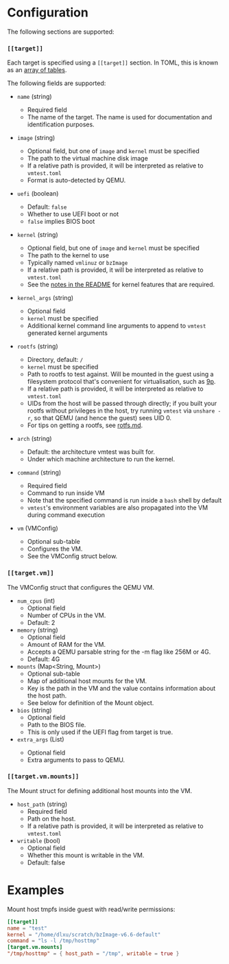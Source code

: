 # Configuration

The following sections are supported:

### `[[target]]`

Each target is specified using a `[[target]]` section. In TOML, this is known
as an [array of tables](https://toml.io/en/v1.0.0-rc.3#array-of-tables).

The following fields are supported:

* `name` (string)
    * Required field
    * The name of the target. The name is used for documentation and
      identification purposes.
* `image` (string)
    * Optional field, but one of `image` and `kernel` must be specified
    * The path to the virtual machine disk image
    * If a relative path is provided, it will be interpreted as relative to
      `vmtest.toml`
    * Format is auto-detected by QEMU.
* `uefi` (boolean)
    * Default: `false`
    * Whether to use UEFI boot or not
    * `false` implies BIOS boot
* `kernel` (string)
    * Optional field, but one of `image` and `kernel` must be specified
    * The path to the kernel to use
    * Typically named `vmlinuz` or `bzImage`
    * If a relative path is provided, it will be interpreted as relative to
      `vmtest.toml`
    * See the [notes in the README](../README.md#dependencies) for kernel
      features that are required.
* `kernel_args` (string)
    * Optional field
    * `kernel` must be specified
    * Additional kernel command line arguments to append to `vmtest` generated
      kernel arguments
* `rootfs` (string)
    * Directory, default: `/`
    * `kernel` must be specified
    * Path to rootfs to test against. Will be mounted in the guest using a
      filesystem protocol that's convenient for virtualisation, such as
      [9p](https://docs.kernel.org/filesystems/9p.html).
    * If a relative path is provided, it will be interpreted as relative to
      `vmtest.toml`
    * UIDs from the host will be passed through directly; if you built your
      rootfs without privileges in the host, try running `vmtest` via
      `unshare -r`, so that QEMU (and hence the guest) sees UID 0.
    * For tips on getting a rootfs, see [rotfs.md](rootfs.md).

* `arch` (string)
    * Default: the architecture vmtest was built for.
    * Under which machine architecture to run the kernel.
* `command` (string)
    * Required field
    * Command to run inside VM
    * Note that the specified command is run inside a `bash` shell by default
    * `vmtest`'s environment variables are also propagated into the VM during
      command execution
* `vm` (VMConfig)
    * Optional sub-table
    * Configures the VM.
    * See the VMConfig struct below.

### `[[target.vm]]`

The VMConfig struct that configures the QEMU VM.

* `num_cpus` (int)
    * Optional field
    * Number of CPUs in the VM.
    * Default: 2
* `memory` (string)
    * Optional field
    * Amount of RAM for the VM.
    * Accepts a QEMU parsable string for the -m flag like 256M or 4G.
    * Default: 4G
* `mounts` (Map<String, Mount>)
    * Optional sub-table
    * Map of additional host mounts for the VM.
    * Key is the path in the VM and the value contains information about the host path.
    * See below for definition of the Mount object.
* `bios` (string)
    * Optional field
    * Path to the BIOS file.
    * This is only used if the UEFI flag from target is true.
* `extra_args` (List<string>)
    * Optional field
    * Extra arguments to pass to QEMU.

### `[[target.vm.mounts]]`

The Mount struct for defining additional host mounts into the VM.

* `host_path` (string)
    * Required field
    * Path on the host.
    * If a relative path is provided, it will be interpreted as relative to
      `vmtest.toml`
* `writable` (bool)
    * Optional field
    * Whether this mount is writable in the VM.
    * Default: false

# Examples

Mount host tmpfs inside guest with read/write permissions:

```toml
[[target]]
name = "test"
kernel = "/home/dlxu/scratch/bzImage-v6.6-default"
command = "ls -l /tmp/hosttmp"
[target.vm.mounts]
"/tmp/hosttmp" = { host_path = "/tmp", writable = true }
```
